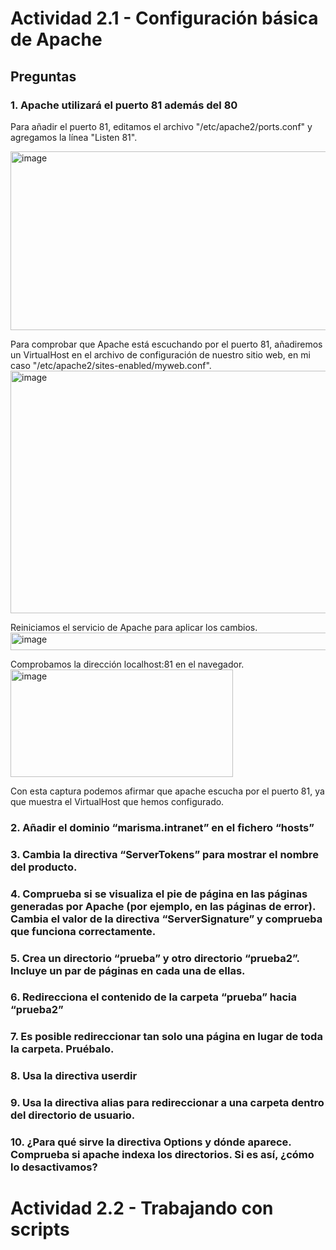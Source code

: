 # Actividad 2.1 - Configuración básica de Apache

## Preguntas

### 1. Apache utilizará el puerto 81 además del 80

Para añadir el puerto 81, editamos el archivo "/etc/apache2/ports.conf" y agregamos la línea "Listen 81".

<img width="632" height="286" alt="image" src="https://github.com/user-attachments/assets/cee193fa-6712-45fd-9f5d-bffe09a2fa5a" />

Para comprobar que Apache está escuchando por el puerto 81, añadiremos un VirtualHost en el archivo de configuración de nuestro sitio web, en mi caso "/etc/apache2/sites-enabled/myweb.conf".
<img width="551" height="388" alt="image" src="https://github.com/user-attachments/assets/e9e5a03a-728b-452b-9f2c-ddf2cef8221e" />

Reiniciamos el servicio de Apache para aplicar los cambios.
<img width="743" height="28" alt="image" src="https://github.com/user-attachments/assets/14ee2a5c-4bb8-43fb-92e4-4d667acf5d6e" />

Comprobamos la dirección localhost:81 en el navegador.
<img width="356" height="172" alt="image" src="https://github.com/user-attachments/assets/65667b79-156c-4e1b-9344-85c7504ee410" />

Con esta captura podemos afirmar que apache escucha por el puerto 81, ya que muestra el VirtualHost que hemos configurado.

### 2. Añadir el dominio “marisma.intranet” en el fichero “hosts”

### 3. Cambia la directiva “ServerTokens” para mostrar el nombre del producto.

### 4. Comprueba si se visualiza el pie de página en las páginas generadas por Apache (por ejemplo, en las páginas de error). Cambia el valor de la directiva “ServerSignature” y comprueba que funciona correctamente. 

### 5. Crea un directorio “prueba” y otro directorio “prueba2”. Incluye un par de páginas en cada una de ellas.

### 6. Redirecciona el contenido de la carpeta “prueba” hacia “prueba2”

### 7. Es posible redireccionar tan solo una página en lugar de toda la carpeta. Pruébalo.

### 8. Usa la directiva userdir

### 9. Usa la directiva alias para redireccionar a una carpeta dentro del directorio de usuario.

### 10. ¿Para qué sirve la directiva Options y dónde aparece. Comprueba si apache indexa los directorios. Si es así, ¿cómo lo desactivamos?



# Actividad 2.2 - Trabajando con scripts
